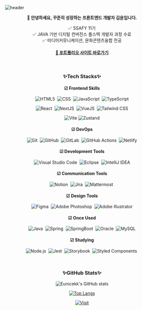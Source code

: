 ![header](https://capsule-render.vercel.app/api?type=waving&color=gradient&customColorList=22&height=280&section=header&text=Eunice's%20Github&fontSize=72)

<p align='center'><b>👋 안녕하세요, 꾸준히 성장하는 프론트엔드 개발자 김윤입니다.</b></p>
<p align='center'>
  ✅ SSAFY 11기 <br>
  ✅ JAVA 기반 디지털 컨버전스 풀스택 개발자 과정 수료 <br>
  ✅ 미디어커뮤니케이션, 문화콘텐츠융합 전공 <br>
</p>

<h4 align='center'>
  <a href="https://eunicekk-portfolio.netlify.app/">🐩 포트폴리오 사이트 바로가기</a>
</h4>

<br>

<div align="center"></div>

<h3 align='center'>✨Tech Stacks✨</h3>

<h4 align='center'>☑ Frontend Skills</h4>

<div align="center">
  
![HTML5](https://img.shields.io/badge/HTML5-E34F26?style=flat&logo=HTML5&logoColor=white)&nbsp;
![CSS](https://img.shields.io/badge/CSS3-1572B6?style=flat&logo=CSS3&logoColor=white)&nbsp;
![JavaScript](https://img.shields.io/badge/JavaScript-F7DF1E?style=flat&logo=JavaScript&logoColor=black)&nbsp;
![TypeScript](https://img.shields.io/badge/TypeScript-3178C6?style=flat&logo=TypeScript&logoColor=white)

![React](https://img.shields.io/badge/React-61DAFB?style=flat&logo=React&logoColor=black)&nbsp;
![NextJS](https://img.shields.io/badge/Next.js-000000?style=flat&logo=Next.js&logoColor=white)&nbsp;
![VueJS](https://img.shields.io/badge/Vue.js-4FC08D?style=flat&logo=Vue.js&logoColor=white)&nbsp;
![Tailwind CSS](https://img.shields.io/badge/Tailwind%20CSS-06B6D4?style=flat&logo=tailwindcss&logoColor=white)

![Vite](https://img.shields.io/badge/Vite-646CFF?style=flat&logo=vite&logoColor=white)
![Zustand](https://img.shields.io/badge/Zustand-433E38?style=flat&logo=React&logoColor=white)

</div>

<h4 align='center'>☑ DevOps</h4>

<div align='center'>
  
![Git](https://img.shields.io/badge/Git-%23F05033.svg?style=flat&logo=git&logoColor=white)&nbsp;
![GitHub](https://img.shields.io/badge/Github-%23121011.svg?style=flat&logo=github&logoColor=white)&nbsp;
![GitLab](https://img.shields.io/badge/Gitlab-%23181717.svg?style=flat&logo=gitlab&logoColor=white)&nbsp;
![GitHub Actions](https://img.shields.io/badge/Github%20Actions-%232671E5.svg?style=flat&logo=githubactions&logoColor=white)&nbsp;
![Netlify](https://img.shields.io/badge/Netlify-%2300C7B7.svg?style=flat&logo=netlify&logoColor=white)

</div>

<h4 align='center'>☑ Development Tools</h4>

<div align='center'>

![Visual Studio Code](https://img.shields.io/badge/Visual%20Studio%20Code-0078d7.svg?style=flat&logo=visual-studio-code&logoColor=white)&nbsp;
![Eclipse](https://img.shields.io/badge/Eclipse-FE7A16.svg?style=flat&logo=Eclipse&logoColor=white)&nbsp;
![IntelliJ IDEA](https://img.shields.io/badge/IntelliJ%20IDEA-000000.svg?style=flat&logo=intellij-idea&logoColor=white)

</div>

<h4 align='center'>☑ Communication Tools</h4>

<div align='center'>

![Notion](https://img.shields.io/badge/Notion-%23000000.svg?style=flat&logo=notion&logoColor=white)&nbsp;
![Jira](https://img.shields.io/badge/Jira-%230A0FFF.svg?style=flat&logo=jira&logoColor=white)&nbsp;
![Mattermost](https://img.shields.io/badge/Mattermost-%230058CC.svg?style=flat&logo=mattermost&logoColor=white)&nbsp;

</div>

<h4 align='center'>☑ Design Tools</h4>

<div align='center'>

![Figma](https://img.shields.io/badge/Figma-%23F24E1E.svg?style=flat&logo=figma&logoColor=white)&nbsp;
![Adobe Photoshop](https://img.shields.io/badge/Adobe%20Photoshop-%2331A8FF.svg?style=flat&logo=adobephotoshop&logoColor=white)&nbsp;
![Adobe Illustrator](https://img.shields.io/badge/Adobe%20Illustrator-%23FF9A00.svg?style=flat&logo=adobeillustrator&logoColor=white)
  
</div>

<h4 align='center'>☑ Once Used</h4>

<div align='center'>
  
![Java](https://img.shields.io/badge/Java-%23ED8B00.svg?style=flat&logo=openjdk&logoColor=white)&nbsp;
![Spring](https://img.shields.io/badge/Spring-%236DB33F.svg?style=flat&logo=spring&logoColor=white)&nbsp;
![SpringBoot](https://img.shields.io/badge/Spring%20Boot-%236DB33F.svg?style=flat&logo=SpringBoot&logoColor=white)&nbsp;
![Oracle](https://img.shields.io/badge/Oracle-F80000?style=flat&logo=oracle&logoColor=white)&nbsp;
![MySQL](https://img.shields.io/badge/MySQL-%2300f.svg?style=flat&logo=mysql&logoColor=white)    

</div>

<h4 align='center'>☑ Studying</h4>

<div align='center'>

![Node.js](https://img.shields.io/badge/Node.js-%235FA04E.svg?style=flat&logo=nodedotjs&logoColor=white)&nbsp;
![Jest](https://img.shields.io/badge/Jest-%23C21325.svg?style=flat&logo=jest&logoColor=white)&nbsp;
![Storybook](https://img.shields.io/badge/Storybook-%23FF4785.svg?style=flat&logo=storybook&logoColor=white)&nbsp;
![Styled Components](https://img.shields.io/badge/Styled%20Components-%23DB7093.svg?style=flat&logo=styledcomponents&logoColor=white)&nbsp;
  
</div>

<br>

<h3 align='center'>✨GitHub Stats✨</h3>

<div align="center">

![Eunicekk's GitHub stats](https://github-readme-stats.vercel.app/api?username=Eunicekk&show_icons=true&theme=tokyonight)

[![Top Langs](https://github-readme-stats.vercel.app/api/top-langs/?username=Eunicekk&layout=compact&theme=ocean_dark&langs_count=6&hide=jupyter%20notebook)](https://github.com/anuraghazra/github-readme-stats)
  
[![Visit](https://visitcount.itsvg.in/api?id=CJH0120&icon=7&color=6)](https://visitcount.itsvg.in)
</div>
